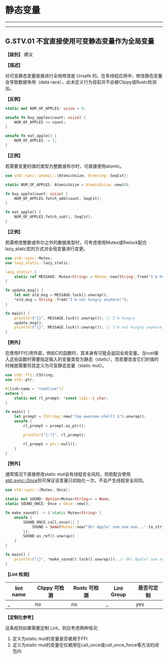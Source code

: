 # 静态变量

---
<!-- toc -->
---

## G.STV.01  不宜直接使用可变静态变量作为全局变量

**【级别】** 建议

**【描述】**

对可变静态变量直接进行全局修改是 Unsafe 的。在多线程应用中，修改静态变量会导致数据争用（data race），此未定义行为目前并不会被Clippy或Rustc检测出。

**【反例】**

```rust
static mut NUM_OF_APPLES: usize = 0;

unsafe fn buy_apples(count: usize) {
    NUM_OF_APPLES += count;
}

unsafe fn eat_apple() {
    NUM_OF_APPLES -= 1;
}
```

**【正例】**

若需要变更的值的类型为整数或布尔时，可直接使用atomic。

```rust
use std::sync::atomic::{AtomicUsize, Ordering::SeqCst};

static NUM_OF_APPLES: AtomicUsize = AtomicUsize::new(0);

fn buy_apple(count: usize) {
    NUM_OF_APPLES.fetch_add(count, SeqCst);
}

fn eat_apple() {
    NUM_OF_APPLES.fetch_sub(1, SeqCst);
}
```

**【正例】**

若需修改整数或布尔之外的数据类型时，可考虑使用Mutex或Rwlock配合lazy_static宏的方式对全局变量进行变更。

```rust
use std::sync::Mutex;
use lazy_static::lazy_static;

lazy_static! {
    static ref MESSAGE: Mutex<String> = Mutex::new(String::from("I'm hungry"));
}

fn update_msg() {
    let mut old_msg = MESSAGE.lock().unwrap();
    *old_msg = String::from("I'm not hungry anymore!");
}

fn main() {
    println!("{}", MESSAGE.lock().unwrap()); // I'm hungry
    update_msg();
    println!("{}", MESSAGE.lock().unwrap()); // I'm not hungry anymore!
}
```

**【例外】**

在使用FFI引用外部，例如C的函数时，其本身有可能会返回全局变量。当rust接入这些函数时需要指定输入的变量类型为静态（static），而若要改变它们的值的时候就需要将其定义为可变静态变量（static mut）。

```rust
use std::ffi::CString;
use std::ptr;

#[link(name = "readline")]
extern {
    static mut rl_prompt: *const libc::c_char;
}

fn main() {
    let prompt = CString::new("[my-awesome-shell] $").unwrap();
    unsafe {
        rl_prompt = prompt.as_ptr();

        println!("{:?}", rl_prompt);

        rl_prompt = ptr::null();
    }
}
```

**【例外】**

通常情况下直接修改static mut会有线程安全风险，但若配合使用[std::sync::Once](https://doc.rust-lang.org/std/sync/struct.Once.html#)则可保证该变量只初始化一次，不会产生线程安全风险。

```rust
use std::sync::{Mutex, Once};

static mut SOUND: Option<Mutex<String>> = None;
static SOUND_ONCE: Once = Once::new();

fn make_sound() -> &'static Mutex<String> {
    unsafe {
        SOUND_ONCE.call_once(|| {
            SOUND = Some(Mutex::new("Oh! Apple! nom nom nom...".to_string()));
        });
        SOUND.as_ref().unwrap()
    }
}

fn main() {
    println!("{}", *make_sound().lock().unwrap()); // Oh! Apple! nom nom nom...
}
```

**【Lint 检测】**

| lint name                                                    | Clippy 可检测 | Rustc 可检测 | Lint Group | 是否可定制 |
| ------------------------------------------------------------ | ------------- | ------------ | ---------- | ----- |
| _ | no           | no           | _   | yes |

**【定制化参考】**

这条规则如果需要定制 Lint，则应考虑两种情况:

1. 定义为static mut的变量是否被用于FFI
2. 定义为static mut的变量在仅被用在call_once或call_once_force等方法的闭包内

